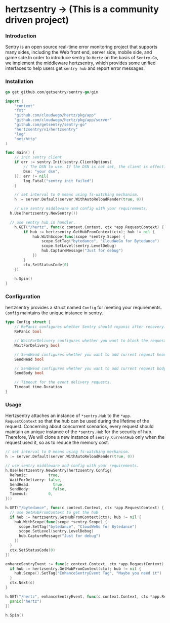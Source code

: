 # hertzsentry -> (This is a community driven project)

### Introduction

Sentry is an open source real-time error monitoring project that supports many sides, including the Web front end, server side, mobile side, and game side.In order to introduce sentry to `Hertz` on the basis of `Sentry-Go`, we implement the middleware hertzsentry, which provides some unified interfaces to help users get `sentry hub` and report error messages.

### Installation

```go
go get github.com/getsentry/sentry-go/gin
```

```go
import (
	"context"
	"fmt"
	"github.com/cloudwego/hertz/pkg/app"
	"github.com/cloudwego/hertz/pkg/app/server"
	"github.com/getsentry/sentry-go"
	"hertzsentry/v1/hertzsentry"
	"log"
	"net/http"
)

func main() {
	// init sentry client
	if err := sentry.Init(sentry.ClientOptions{
		// The DSN to use. If the DSN is not set, the client is effectively disabled.
		Dsn: "your dsn",
	}); err != nil{
		log.Fatal("sentry init failed")
	}

	// set interval to 0 means using fs-watching mechanism.
	h := server.Default(server.WithAutoReloadRender(true, 0))

	// use sentry middleware and config with your requirements.
  h.Use(hertzsentry.NewSentry())

  // use sentry hub in handler.
	h.GET("/hertz", func(c context.Context, ctx *app.RequestContext) {
		if hub := hertzsentry.GetHubFromContext(ctx); hub != nil {
			hub.WithScope(func(scope *sentry.Scope) {
				scope.SetTag("bytedance", "CloudWeGo for Bytedance")
				scope.SetLevel(sentry.LevelDebug)
				hub.CaptureMessage("Just for debug")
			})
		}
		ctx.SetStatusCode(0)
	})
  
	h.Spin()
}
```

### Configuration

hertzsentry provides a struct named `Config` for meeting your requirements. `Config` maintains the unique instance in sentry.

```go
type Config struct {
	// RePanic configures whether Sentry should repanic after recovery.
	RePanic bool

	// WaitForDelivery configures whether you want to block the request before moving forward with the response.
	WaitForDelivery bool

	// SendHead configures whether you want to add current request head when capturing sentry events.
	SendHead bool

	// SendHead configures whether you want to add current request body when capturing sentry events.
	SendBody bool

	// Timeout for the event delivery requests.
	Timeout time.Duration
}
```

### Usage

Hertzsentry attaches an instance of `*sentry.Hub` to the `*app. RequestContext` so that the hub can be used during the lifetime of the request. Concerning about concurrent scenarios, every request should maintain an unique instance of the `*sentry.Hub` for the security of hub. Therefore, We will clone a new instance of `sentry.CurrentHub` only when the request used it, so as to reduce the memory cost.

```go
// set interval to 0 means using fs-watching mechanism.
h := server.Default(server.WithAutoReloadRender(true, 0))

// use sentry middleware and config with your requirements.
h.Use(hertzsentry.NewSentry(hertzsentry.Config{
  RePanic:         true,
  WaitForDelivery: false,
  SendHead: 		 true,
  SendBody: 		 false,
  Timeout:         0,
}))

h.GET("/bytedance", func(c context.Context, ctx *app.RequestContext) {
  // use GetHubFromContext to get the hub
  if hub := hertzsentry.GetHubFromContext(ctx); hub != nil {
    hub.WithScope(func(scope *sentry.Scope) {
      scope.SetTag("bytedance", "CloudWeGo for Bytedance")
      scope.SetLevel(sentry.LevelDebug)
      hub.CaptureMessage("Just for debug")
    })
  }
  ctx.SetStatusCode(0)
})

enhanceSentryEvent := func(c context.Context, ctx *app.RequestContext) {
  if hub := hertzsentry.GetHubFromContext(ctx); hub != nil {
    hub.Scope().SetTag("EnhanceSentryEvent Tag", "Maybe you need it")
  }
  ctx.Next(c)
}

h.GET("/hertz", enhanceSentryEvent, func(c context.Context, ctx *app.RequestContext) {
  panic("hertz")
})

h.Spin()
```



